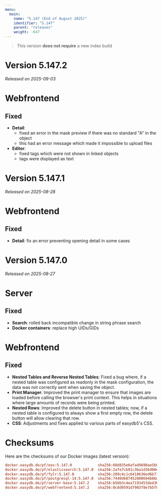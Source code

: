 ```yaml
---
menu:
  main:
    name: "5.147 (End of August 2025)"
    identifier: "5.147"
    parent: "releases"
    weight: -647
---
```


> This version **does not require** a new index build

# Version 5.147.2

*Released on 2025-09-03*

# Webfrontend

## Fixed

* **Detail**:
  * fixed an error in the mask preview if there was no standard "A" in the object
  * this had an error message which made it impossible to upload files
* **Editor**:
  * fixed tags which were not shown in linked objects
  * tags were displayed as text

# Version 5.147.1

*Released on 2025-08-28*

# Webfrontend

## Fixed

* **Detail**: fix an error preventing opening detail in some cases

# Version 5.147.0

*Released on 2025-08-27*

# Server

## Fixed

* **Search**: rolled back incompatible change in string phrase search
* **Docker containers**: replace high UIDs/GIDs

# Webfrontend

## Fixed

- **Nested Tables and Reverse Nested Tables**: Fixed a bug where, if a nested table was configured as readonly in the mask configuration, the data was not correctly sent when saving the object.  
- **Print Manager**: Improved the print manager to ensure that images are loaded before calling the browser's print context. This helps in situations where large amounts of records were being printed.  
- **Nested Rows**: Improved the delete button in nested tables; now, if a nested table is configured to always show a first empty row, the delete button will allow clearing that row.  
- **CSS**: Adjustments and fixes applied to various parts of easydb5's CSS.  

# Checksums

Here are the checksums of our Docker images (latest version):

```ini
docker.easydb.de/pf/eas:5.147.0            sha256:60d835e6afa49690ae5b8f91c056070751044b3a4678fdc5a8fb932b2bc45501
docker.easydb.de/pf/elasticsearch:5.147.0  sha256:2afe7cb91c3ba1d36d80e2929e84904cbf694fab5e9fba60004fa44eeb21125c
docker.easydb.de/pf/fylr:5.147.0           sha256:289c4c1c6418636ed6b7735e31296fb9967ee45e0ac67264ac78a76972d8e782
docker.easydb.de/pf/postgresql-14:5.147.0  sha256:7440d687452800694b86db7aa3627a07d3505d0c21e605dc1f5d25a9f0693702
docker.easydb.de/pf/server-base:5.147.2    sha256:b56b3c4ea7193453de43b7bec196850dac2237576a3d4069774becf77cf7f735
docker.easydb.de/pf/webfrontend:5.147.2    sha256:0c8d9591d7903f8e7b5f88c3485dff4572869350e8a0b522bdc86e61feb4a96c
```
